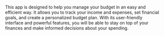 This app is designed to help you manage your budget in an easy and efficient way. It allows you to track your income and expenses, set financial goals, and create a personalized budget plan. With its user-friendly interface and powerful features, you will be able to stay on top of your finances and make informed decisions about your spending. 
